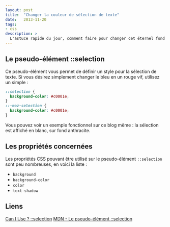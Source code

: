 ```yaml
---
layout: post
title:  "Changer la couleur de sélection de texte"
date:   2013-11-20
tags:
- css
description: >
  L'astuce rapide du jour, comment faire pour changer cet éternel fond bleu utilisé lors de la sélection de texte sur votre site ?
---
```


## Le pseudo-élément ::selection

Ce pseudo-élément vous permet de définir un style pour la sélection de texte. Si vous désirez simplement changer le bleu en un rouge vif, utilisez un simple :

```css
::selection {
  background-color: #c0001e;
}
::-moz-selection {
  background-color: #c0001e;
}
```

Vous pouvez voir un exemple fonctionnel sur ce blog même : la sélection est affiché en blanc, sur fond anthracite.

## Les propriétés concernées

Les propriétés CSS pouvant être utilisé sur le pseudo-élément `::selection` sont peu nombreuses, en voici la liste :

- `background`
- `background-color`
- `color`
- `text-shadow`

## Liens
[Can I Use ? ::selection](https://caniuse.com/#feat=css-selection)
[MDN - Le pseudo-élément ::selection](https://developer.mozilla.org/en-US/docs/Web/CSS/::selection)
